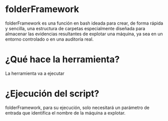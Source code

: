 # folderFramework

folderFramework es una función en bash ideada para crear, de forma rápida y sencilla, una estructura de carpetas especialmente diseñada para almacenar las evidencias resultantes de explotar una máquina, ya sea en un entorno controlado o en una auditoría real.

# ¿Qué hace la herramienta?

La herramienta va a ejecutar

# ¿Ejecución del script?

folderFramework, para su ejecución, solo necesitará un parámetro de entrada que identifica el nombre de la máquina a explotar.

